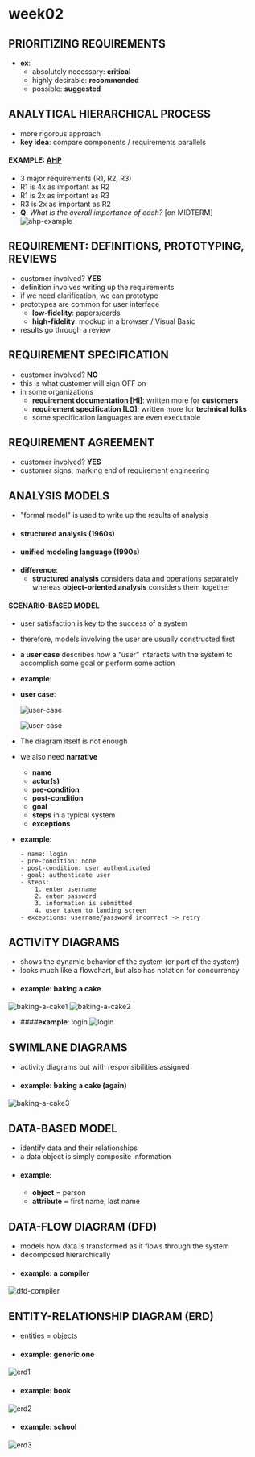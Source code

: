 # **week02**
## PRIORITIZING REQUIREMENTS
- **ex**:
    - absolutely necessary: **critical**
    - highly desirable: **recommended**
    - possible: **suggested**

## ANALYTICAL HIERARCHICAL PROCESS
- more rigorous approach
- **key idea**: compare components / requirements parallels


#### EXAMPLE: [AHP](#analytical-hierarchical-process)
- 3 major requirements (R1, R2, R3)
- R1 is 4x as important as R2
- R1 is 2x as important as R3
- R3 is 2x as important as R2
- **Q**: *What is the overall importance of each?* [on MIDTERM]
![ahp-example](img/[COEN174]week2a-diagram1.png)


## REQUIREMENT: DEFINITIONS, PROTOTYPING, REVIEWS
- customer involved? **YES**
- definition involves writing up the requirements
- if we need clarification, we can prototype
- prototypes are common for user interface
    - **low-fidelity**: papers/cards
    - **high-fidelity**: mockup in a browser / Visual Basic
- results go through a review


## REQUIREMENT SPECIFICATION
- customer involved? **NO**
- this is what customer will sign OFF on
- in some organizations
    - **requirement documentation [HI]**: written more for **customers**
    - **requirement specification [LO]**: written more for **technical folks**
    - some specification languages are even executable


## REQUIREMENT AGREEMENT
- customer involved? **YES**
- customer signs, marking end of requirement engineering


## ANALYSIS MODELS
- "formal model" is used to write up the results of analysis
- #### structured analysis (1960s)
- #### unified modeling language (1990s)
- **difference**:
    - **structured analysis** considers data and operations separately whereas **object-oriented analysis** considers them together

#### SCENARIO-BASED MODEL
- user satisfaction is key to the success of a system
- therefore, models involving the user are usually constructed first
- **a user case** describes how a “user” interacts with the system to accomplish some goal or perform some action
- **example**:
- **user case**:
    
    ![user-case](img/[COEN174]week2a-diagram2.png)
    
    ![user-case](img/[COEN174]week2a-diagram3.png)
- The diagram itself is not enough
- we also need **narrative**
    - **name**
    - **actor(s)**
    - **pre-condition**
    - **post-condition**
    - **goal**
    - **steps** in a typical system
    - **exceptions**


- **example**:
    ```
    - name: login
    - pre-condition: none
    - post-condition: user authenticated
    - goal: authenticate user
    - steps:    
        1. enter username
        2. enter password
        3. information is submitted
        4. user taken to landing screen
    - exceptions: username/password incorrect -> retry
    ```

## ACTIVITY DIAGRAMS
- shows the dynamic behavior of the system (or part of the system)
- looks much like a flowchart, but also has notation for concurrency
- #### **example**: baking a cake
![baking-a-cake1](img/[COEN174]week2c-diagram1.png)
![baking-a-cake2](img/[COEN174]week2c-diagram2.png)
- ####**example**: login
![login](img/[COEN174]week2c-diagram3.png)

## SWIMLANE DIAGRAMS
- activity diagrams but with responsibilities assigned
- #### **example**: baking a cake (again)
![baking-a-cake3](img/[COEN174]week2c-diagram4.png)

## DATA-BASED MODEL
- identify data and their relationships
- a data object is simply composite information
- #### **example**:
    - **object** = person
    - **attribute** = first name, last name

## DATA-FLOW DIAGRAM (DFD)
- models how data is transformed as it flows through the system
- decomposed hierarchically
- #### **example:** a compiler
![dfd-compiler](img/[COEN174]week2c-diagram5.png)

## ENTITY-RELATIONSHIP DIAGRAM (ERD)
- entities = objects
- #### **example**: generic one
![erd1](img/[COEN174]week2c-diagram6.png)

- #### **example**: book
![erd2](img/[COEN174]week2c-diagram7.png)

- #### **example**: school
![erd3](img/[COEN174]week2c-diagram8.png)
